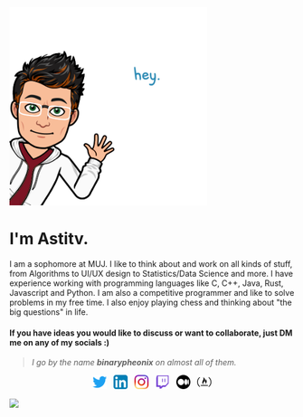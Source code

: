 <img width="350" height="350" src="/res/bitmoji_hi.png">

# I'm Astitv.

<p> I am a sophomore at MUJ. I like to think about and work on all kinds of stuff, from Algorithms to UI/UX design to Statistics/Data Science and more. I have experience working with programming languages like C, C++, Java, Rust, Javascript and Python. I am also a competitive programmer and like to solve problems in my free time. I also enjoy playing chess and thinking about "the big questions" in life.
</p>

<!--### ![Astitv's github stats](https://github-readme-stats.vercel.app/api?username=axtitv&count_private=true&theme=dark)
### ![Top Langs](https://github-readme-stats.vercel.app/api/top-langs/?username=axtitv&layout=compact&theme=dark)
-->
<!--### ![Astitv's github stats](https://github-readme-stats.vercel.app/api?username=binarypheonix&count_private=true&theme=dark)
### ![Top Langs](https://github-readme-stats.vercel.app/api/top-langs/?username=binarypheonix&layout=compact&theme=dark)
-->

<!--<div>
<a href="https://readme-stats-cfgj2cxdy.vercel.app/api?username=axtitv&count_private=true&show_icons=true&theme=midnight-purple">
  <img  align="left" src="https://readme-stats-cfgj2cxdy.vercel.app/api?username=axtitv&count_private=true&show_icons=true&theme=midnight-purple" />
</a>
<a href="https://readme-stats-cfgj2cxdy.vercel.app/api/top-langs/?username=axtitv&hide=php&theme=midnight-purple">
  <img align="left" src="https://readme-stats-cfgj2cxdy.vercel.app/api/top-langs/?username=axtitv&hide=php&theme=midnight-purple" />
</a>
</div>-->


#### If you have ideas you would like to discuss or want to collaborate, just DM me on any of my socials :)

> _I go by the name **binarypheonix** on almost all of them._

<p align="center">
  <a href="https://twitter.com/axtitv"><img width="25" height="25" src="/res/twitter.svg"></a>
  &nbsp;
  <a href="https://www.linkedin.com/in/astitv-shandilya-a41452189/"><img width="25" height="25" src="/res/linkedin.svg"></a>
  &nbsp;
  <a href="https://www.instagram.com/axe.sh/"><img width="25" height="25" src="/res/instagram.svg"></a>
  &nbsp;
  <a href="https://www.twitch.tv/binarypheonix"><img width="25" height="25" src="/res/twitch.svg"></a>
  &nbsp;
  <a href="https://medium.com/@binarypheonix"><img width="25" height="25" src="/res/medium.svg"></a>
  &nbsp;
  <a href="https://www.freecodecamp.org/binarypheonix"><img width="25" height="25" src="/res/fcc.svg"></a>
</p>

![](https://visitor-badge.laobi.icu/badge?page_id=binarypheonix.binarypheonix)

<!--
**axtitv/axtitv** is a ✨ _special_ ✨ repository because its `README.md` (this file) appears on your GitHub profile.

Here are some ideas to get you started:

- 🔭 I’m currently working on ...
- 🌱 I’m currently learning ...
- 👯 I’m looking to collaborate on ...
- 🤔 I’m looking for help with ...
- 💬 Ask me about ...
- 📫 How to reach me: ...
- 😄 Pronouns: ...
- ⚡ Fun fact: ...
-->

